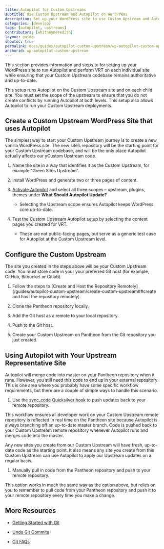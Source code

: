 ```yaml
---
title: Autopilot for Custom Upstreams
subtitle: Use Custom Upstream and Autopilot on WordPress 
description: Set up your WordPress site to use Custom Upstream and Autopilot.
categories: [develop]
tags: [autopilot, upstreams]
contributors: [whitneymeredith]
layout: guide
showtoc: true
permalink: docs/guides/autopilot-custom-upstream/wp-autopilot-custom-upstream
anchorid: wp-autopilot-custom-upstream
---
```


This section provides information and steps to for setting up your WordPress site to run Autopilot and perform VRT on each individual site while ensuring that your Custom Upstream codebase remains authoritative and up-to-date.

This setup runs Autopilot on the Custom Upstream site and on each child site. You must set the scope of the upstream to ensure that you do not create conflicts by running Autopilot at both levels. This setup also allows Autopilot to run your Custom Upstream deployments.


## Create a Custom Upstream WordPress Site that uses Autopilot

The simplest way to start your Custom Upstream journey is to create a new, vanilla WordPress site. The new site’s repository will be the starting point for your Custom Upstream codebase, and will be the only place Autopilot actually affects our yCustom Upstream code. 

1. Name the site in a way that identifies it as the Custom Upstream, for example “Green Sites Upstream”.

1. Install WordPress and generate two or three pages of content.

1. [Activate Autopilot](/guides/autopilot/enable-autopilot/#enable-autopilot) and select all three scopes – upstream, plugins, themes under **What Should Autopilot Update?** 

    - Selecting the Upstream scope ensures Autopilot keeps WordPress core up-to-date.

1. Test the Custom Upstream Autopilot setup by selecting the content pages you created for VRT.  

    - These are not public-facing pages, but serve as a generic test case for Autopilot at the Custom Upstream level.



## Configure the Custom Upstream

The site you created in the steps above will be your Custom Upstream code. You must store code in your your preferred Git host (for example, GitHub, Bitbucket or Gitlab).  

1. Follow the steps to [Create and Host the Repository Remotely](/guides/autopilot-custom-upstream/create-custom-upstream##create and host the repository remotely).

1. Clone the Pantheon repository locally.

1. Add the Git host as a remote to your local repository.

1. Push to the Git host.

1. Create your Custom Upstream on Pantheon from the Git repository you just created.


## Using Autopilot with Your Upstream Representative Site

Autopilot will merge code into master on your Pantheon repository when it runs. However, you still need this code to end up in your external repository. This is one area where you probably have some specific workflow requirements, but there are a couple of simple ways to handle this scenario.

1. Use the [sync_code Quicksilver hook](/quicksilver#hooks) to push updates back to your remote repository.

This workflow ensures all developer work on your Custom Upstream remote repository is reflected in real time on the Pantheon site because Autopilot is always branching off an up-to-date master branch. Code is pushed back to your Custom Upstream remote repository whenever Autopilot runs and merges code into the master.

Any new sites you create from our Custom Upstream will have fresh, up-to-date code as the starting point. It also means any site you create from this Custom Upstream can use Autopilot to apply our Upstream updates on a regular basis.

1. Manually pull in code from the Pantheon repository and push to your remote repository.

This option works in much the same way as the option above, but relies on you to remember to pull code from your Pantheon repository and push it to your remote repository every time you make a change.

## More Resources

- [Getting Started with Git](/git)

- [Undo Git Commits](/undo-commits)

- [Git FAQs](/git-faq)